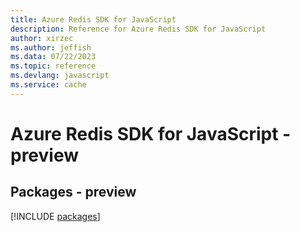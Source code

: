 ```yaml
---
title: Azure Redis SDK for JavaScript
description: Reference for Azure Redis SDK for JavaScript
author: xirzec
ms.author: jeffish
ms.data: 07/22/2023
ms.topic: reference
ms.devlang: javascript
ms.service: cache
---
```

# Azure Redis SDK for JavaScript - preview
## Packages - preview
[!INCLUDE [packages](redis-index.md)]